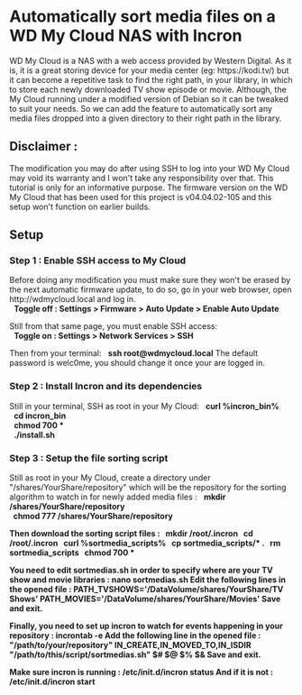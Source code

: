 # Automatically sort media files on a WD My Cloud NAS with Incron

<p>
WD My Cloud is a NAS with a web access provided by Western Digital.
As it is, it is a great storing device for your media center
(eg: https://kodi.tv/) but it can become a repetitive task to find
the right path, in your library, in which to store each newly
downloaded TV show episode or movie. Although, the My Cloud running
under a modified version of Debian so it can be tweaked to suit
your needs. So we can add the feature to automatically sort any
media files dropped into a given directory to their right path in
the library.
</p>

<h2>Disclaimer :</h2>
<p>
The modification you may do after using SSH to log into your WD My
Cloud may void its warranty and I won't take any responsibility
over that. This tutorial is only for an informative purpose.
The firmware version on the WD My Cloud that has been used for this
project is v04.04.02-105 and this setup won't function on earlier
builds.
</p>

<h2>Setup</h2>
<h3>Step 1 : Enable SSH access to My Cloud</h3>
<p>
Before doing any modification you must make sure they won't be
erased by the next automatic firmware update, to do so, go in your
web browser, open http://wdmycloud.local and log in.<br/>
&nbsp;&nbsp;<b>Toggle off : Settings > Firmware > Auto Update > Enable Auto Update </b><br/>
</p>
<p>
Still from that same page, you must enable SSH access:<br/>
&nbsp;&nbsp;<b>Toggle on : Settings > Network Services > SSH</b>
</p>
Then from your terminal:
&nbsp;&nbsp;<b>ssh root@wdmycloud.local</b>
The default password is welc0me, you should change it once your are
logged in.
</p>

<h3>Step 2 : Install Incron and its dependencies</h3>
<p>
Still in your terminal, SSH as root in your My Cloud:
&nbsp;&nbsp;<b>curl %incron_bin%</b><br/>
&nbsp;&nbsp;<b>cd incron_bin</b><br/>
&nbsp;&nbsp;<b>chmod 700 *</b><br/>
&nbsp;&nbsp;<b>./install.sh</b><br/>
</p>

<h3>Step 3 : Setup the file sorting script</h3>
<p>
Still as root in your My Cloud, create a directory under
"/shares/YourShare/repository" which will be the repository for the
sorting algorithm to watch in for newly added media files :
&nbsp;&nbsp;<b>mkdir /shares/YourShare/repository<br/>
&nbsp;&nbsp;<b>chmod 777 /shares/YourShare/repository<br/>

Then download the sorting script files :
&nbsp;&nbsp;<b>mkdir /root/.incron</b>
&nbsp;&nbsp;<b>cd /root/.incron</b>
&nbsp;&nbsp;<b>curl %sortmedia_scripts%</b>
&nbsp;&nbsp;<b>cp sortmedia_scripts/* .</b>
&nbsp;&nbsp;<b>rm sortmedia_scripts</b>
&nbsp;&nbsp;<b>chmod 700 *</b>

You need to edit sortmedias.sh in order to specify where are your
TV show and movie libraries :
nano sortmedias.sh
Edit the following lines in the opened file :
  PATH_TVSHOWS='/DataVolume/shares/YourShare/TV Shows'
  PATH_MOVIES='/DataVolume/shares/YourShare/Movies'
Save and exit.

Finally, you need to set up incron to watch for events happening in
your repository :
incrontab -e
Add the following line in the opened file :
  "/path/to/your/repository" IN_CREATE,IN_MOVED_TO,IN_ISDIR "/path/to/this/script/sortmedias.sh" $# $@ $% $&
Save and exit.

Make sure incron is running :
/etc/init.d/incron status
And if it is not :
/etc/init.d/incron start
</p>

